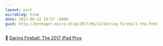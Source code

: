 ```yaml
---
layout: post
microblog: true
date: 2017-06-12 19:57 -0400
guid: http://benhager.micro.blog/2017/06/12/daring-fireball-the.html
---
```

📱 [Daring Fireball: The 2017 iPad Pros](https://daringfireball.net/2017/06/the_2017_ipad_pros)

